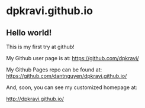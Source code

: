 # dpkravi.github.io

## Hello world!

This is my first try at github!

My Github user page is at: 
https://github.com/dpkravi/

My Github Pages repo can be found at:  
https://github.com/dantnguyen/dpkravi.github.io/

And, soon, you can see my customized homepage at:

http://dpkravi.github.io/
